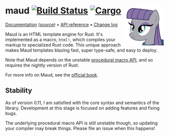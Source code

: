 # <img align="right" src="maud.png" alt="HTML5 rocks." title="HTML5 rocks."> maud [![Build Status](https://img.shields.io/travis/lfairy/maud.svg)](http://travis-ci.org/lfairy/maud) [![Cargo](https://img.shields.io/crates/v/maud.svg)](https://crates.io/crates/maud)

[Documentation][book] ([source][booksrc]) • [API reference][apiref] • [Change log][changelog]

Maud is an HTML template engine for Rust. It's implemented as a macro, `html!`, which compiles your markup to specialized Rust code. This unique approach makes Maud templates blazing fast, super type-safe, and easy to deploy.

Note that Maud depends on the unstable [procedural macro API][rustissue], and so requires the nightly version of Rust.

For more info on Maud, see the [official book][book].

[book]: https://maud.lambda.xyz/
[booksrc]: https://github.com/lfairy/maud-book
[apiref]: https://docs.rs/maud/
[changelog]: https://github.com/lfairy/maud/blob/master/CHANGELOG.md
[rustissue]: https://github.com/rust-lang/rust/issues/38356

## Stability

As of version 0.11, I am satisfied with the core syntax and semantics of the library. Development at this stage is focused on adding features and fixing bugs.

The underlying procedural macro API is still unstable though, so updating your compiler may break things. Please file an issue when this happens!
